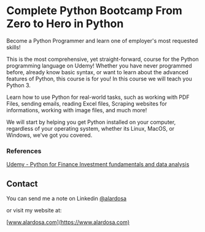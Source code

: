 # Complete Python Bootcamp From Zero to Hero in Python

Become a Python Programmer and learn one of employer's most requested skills!

This is the most comprehensive, yet straight-forward, course for the Python programming language on Udemy! Whether you have never programmed before, already know basic syntax, or want to learn about the advanced features of Python, this course is for you! In this course we will teach you Python 3.

Learn how to use Python for real-world tasks, such as working with PDF Files, sending emails, reading Excel files, Scraping websites for informations, working with image files, and much more!

We will start by helping you get Python installed on your computer, regardless of your operating system, whether its Linux, MacOS, or Windows, we've got you covered.

### References
[Udemy - Python for Finance Investment fundamentals and data analysis](https://www.udemy.com/course/complete-python-bootcamp/)

## Contact
You can send me a note on Linkedin [@alardosa](https://www.linkedin.com/in/alardosa/)

or visit my website at:

[www.alardosa.com](https://www.alardosa.com)
